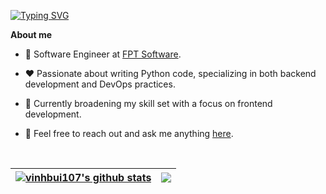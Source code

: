 [![Typing SVG](https://readme-typing-svg.demolab.com?font=Fira+Code&size=30&pause=1000&color=317FF7&random=false&width=435&lines=Hello%2C+I'm+Vinh)](https://git.io/typing-svg)

**About me**

- 💼 Software Engineer at [FPT Software](http://fptsoftware.com/).

- ❤️ Passionate about writing Python code, specializing in both backend development and DevOps practices.

- 🚀 Currently broadening my skill set with a focus on frontend development.

- 💬 Feel free to reach out and ask me anything [here](https://github.com/vinhbui107/vinhbui107/issues).

<br>

| <a href="https://github.com/anuraghazra/github-readme-stats"><img align="center" src="https://github-readme-stats-lime-ten-67.vercel.app/api?username=vinhbui107&show_icons=true&include_all_commits=true&hide_border=true" alt="vinhbui107's github stats" /></a> | <a href="https://github.com/anuraghazra/github-readme-stats"><img align="center" src="https://github-readme-stats-lime-ten-67.vercel.app/api/top-langs/?username=vinhbui107&layout=compact&hide_border=true" /></a> |
| ------------- | ------------- |
